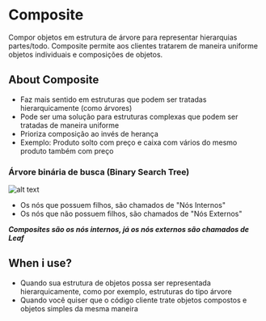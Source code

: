 # Composite

Compor objetos em estrutura de árvore para representar hierarquias partes/todo. Composite permite aos clientes tratarem de maneira uniforme objetos individuais e composições de objetos.

## About Composite

- Faz mais sentido em estruturas que podem ser tratadas hierarquicamente (como árvores)
- Pode ser uma solução para estruturas complexas que podem ser tratadas de maneira uniforme
- Prioriza composição ao invés de herança
- Exemplo: Produto solto com preço e caixa com vários do mesmo produto também com preço

### Árvore binária de busca (Binary Search Tree)

![alt text](image.png)

- Os nós que possuem filhos, são chamados de "Nós Internos"
- Os nós que não possuem filhos, são chamados de "Nós Externos"

***Composites são os nós internos, já os nós externos são chamados de Leaf***

## When i use?

- Quando sua estrutura de objetos possa ser representada hierarquicamente, como por exemplo, estruturas do tipo árvore
- Quando você quiser que o código cliente trate objetos compostos e objetos simples da mesma maneira